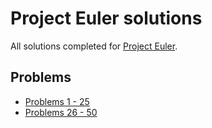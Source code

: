# Project Euler solutions
All solutions completed for [Project Euler](https://projecteuler.net/).

## Problems
 - [Problems 1 - 25](src/problems_1-25)
 - [Problems 26 - 50](src/problems_26-50)